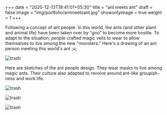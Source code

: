 +++
date = "2020-12-13T19:41:01+05:30"
title = "ant meets ant"
draft = false
image = "img/portfolio/antmeetsant.jpg"
showonlyimage = true
weight = 1
+++

Following a concept of ant people. In this world, the ants (and other plant and animal life) have been taken over by "goo" to become more hostile. To adapt to the situation, people crafted magic veils to wear to allow themselves to live among the new "monsters." Here's a drawing of an ant person meeting this world's ant ;u;

![trash](/img/portfolio/antmeetsant.jpg)


Here are sketches of the ant people design. They wear masks to live among magic ants. Their culture also adapted to revolve around ant-like groupish-ness and work life.

![trash](/img/portfolio/antpoqu.jpg)

![trash](/img/portfolio/antpoqu1.jpg)

![trash](/img/portfolio/antpoqu2.jpg)
